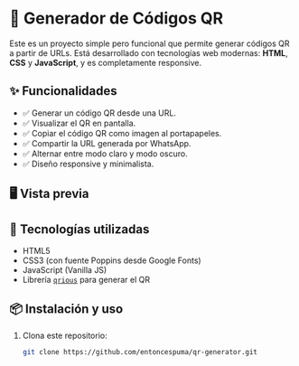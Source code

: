 # 🔳 Generador de Códigos QR

Este es un proyecto simple pero funcional que permite generar códigos QR a partir de URLs. Está desarrollado con tecnologías web modernas: **HTML**, **CSS** y **JavaScript**, y es completamente responsive.

## ✨ Funcionalidades

- ✅ Generar un código QR desde una URL.
- ✅ Visualizar el QR en pantalla.
- ✅ Copiar el código QR como imagen al portapapeles.
- ✅ Compartir la URL generada por WhatsApp.
- ✅ Alternar entre modo claro y modo oscuro.
- ✅ Diseño responsive y minimalista.

## 🖥️ Vista previa

## 🚀 Tecnologías utilizadas

- HTML5
- CSS3 (con fuente Poppins desde Google Fonts)
- JavaScript (Vanilla JS)
- Librería [`qrious`](https://github.com/neocotic/qrious) para generar el QR

## 📦 Instalación y uso

1. Clona este repositorio:
   ```bash
   git clone https://github.com/entoncespuma/qr-generator.git
